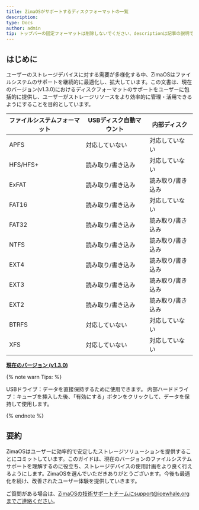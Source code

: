 ```yaml
---
title: ZimaOSがサポートするディスクフォーマットの一覧
description: 
type: Docs
author: admin
tip: トップバーの固定フォーマットは削除しないでください、descriptionは記事の説明です。記入しない場合は内容の最初の段落が切り取られます。
---
```

## はじめに
ユーザーのストレージデバイスに対する需要が多様化する中、ZimaOSはファイルシステムのサポートを継続的に最適化し、拡大しています。この文書は、現在のバージョン(v1.3.0)におけるディスクフォーマットのサポートをユーザーに包括的に提供し、ユーザーがストレージリソースをより効率的に管理・活用できるようにすることを目的としています。

<div style="text-align: center;">

| ファイルシステムフォーマット | USBディスク自動マウント | 内部ディスク |
|---------------------|---------------------|---------------|
| APFS               | 対応していない      | 対応していない |
| HFS/HFS+           | 読み取り/書き込み    | 対応していない |
| ExFAT              | 読み取り/書き込み    | 読み取り/書き込み |
| FAT16              | 読み取り/書き込み    | 対応していない |
| FAT32              | 読み取り/書き込み    | 読み取り/書き込み |
| NTFS               | 読み取り/書き込み    | 読み取り/書き込み |
| EXT4               | 読み取り/書き込み    | 読み取り/書き込み |
| EXT3               | 読み取り/書き込み    | 読み取り/書き込み |
| EXT2               | 読み取り/書き込み    | 読み取り/書き込み |
| BTRFS              | 対応していない      | 対応していない |
| XFS                | 対応していない      | 対応していない |

</div>


**<u>現在のバージョン (v1.3.0)</u>**

{% note warn Tips: %}

USBドライブ：データを直接保持するために使用できます。
内部ハードドライブ：キューブを挿入した後、「有効にする」ボタンをクリックして、データを保持して使用します。

{% endnote %}


## 要約
ZimaOSはユーザーに効率的で安定したストレージソリューションを提供することにコミットしています。このガイドは、現在のバージョンのファイルシステムサポートを理解するのに役立ち、ストレージデバイスの使用計画をより良く行えるようにします。ZimaOSを選んでいただきありがとうございます。今後も最適化を続け、改善されたユーザー体験を提供していきます。

ご質問がある場合は、ZimaOSの技術サポートチームにsupport@icewhale.orgまでご連絡ください。